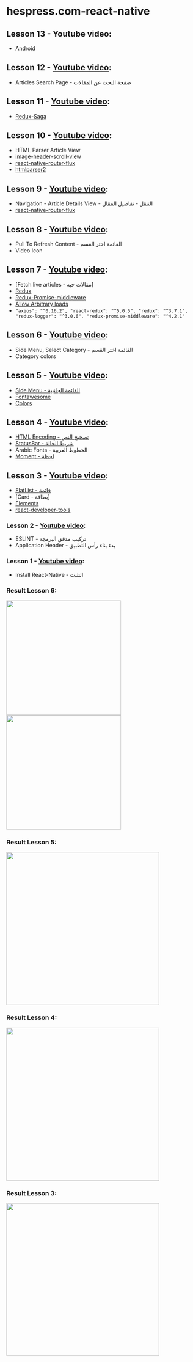 # hespress.com-react-native


## Lesson 13 - Youtube video:
* Android

## Lesson 12 - [Youtube video](https://youtu.be/YJV6f6sddSg):
* Articles Search Page - صفحة البحث عن المقالات

## Lesson 11 - [Youtube video](https://youtu.be/bH9xxY21IsE):
* [Redux-Saga](https://github.com/redux-saga/redux-saga) 

## Lesson 10 - [Youtube video](https://youtu.be/-MHgx1JhGNY):
* HTML Parser Article View 
* [image-header-scroll-view](https://github.com/bamlab/react-native-image-header-scroll-view) 
* [react-native-router-flux](https://github.com/aksonov/react-native-router-flux)
* [htmlparser2](https://github.com/fb55/htmlparser2)

## Lesson 9 - [Youtube video](https://youtu.be/bY97cNUhDmY):
* Navigation - Article Details View - التنقل - تفاصيل المقال
* [react-native-router-flux](https://github.com/aksonov/react-native-router-flux)


## Lesson 8 - [Youtube video](https://youtu.be/YjJ0psaT-f0):
* Pull To Refresh Content - القائمة اختر القسم
* Video Icon

## Lesson 7 - [Youtube video](https://www.youtube.com/watch?v=Mn0zlcr2UlM):
* [Fetch live articles - مقالات حية]
* [Redux](http://redux.js.org/)
* [Redux-Promise-middleware](https://github.com/acdlite/redux-promise)
* [Allow Arbitrary loads](https://stackoverflow.com/questions/38077273/react-native-fetch-network-request-failed-not-using-localhost)
* `
    "axios": "^0.16.2",
    "react-redux": "^5.0.5",
    "redux": "^3.7.1",
    "redux-logger": "^3.0.6",
    "redux-promise-middleware": "^4.2.1"
`

## Lesson 6 - [Youtube video](https://youtu.be/Lr5ZW_lF-1E):
* Side Menu, Select Category - القائمة اختر القسم
* Category colors

## Lesson 5 - [Youtube video](https://youtu.be/oET0-5xjImY):
* [Side Menu - القائمة الجانبية](https://github.com/react-native-community/react-native-side-menu)
* [Fontawesome](https://paulferrett.com/fontawesome-favicon/)
* [Colors](http://materialuicolors.co/?ref=flatuicolors.com)


## Lesson 4 - [Youtube video](https://www.youtube.com/watch?v=xm_aeBvuN00&index):
* [HTML Encoding - تصحيح النص](https://www.npmjs.com/package/html-entities)
* [StatusBar - شريط الحالة](https://facebook.github.io/react-native/docs/statusbar.html)
* Arabic Fonts - الخطوط العربية
* [Moment - لحظة](https://momentjs.com/docs/#/i18n/)

 
## Lesson 3 - [Youtube video](https://youtu.be/OkQ8JszXjpM):
* [FlatList - قائمة](https://facebook.github.io/react-native/docs/flatlist.html)
* [Card -  بطاقة]
* [Elements](https://github.com/react-native-training/react-native-elements)
* [react-developer-tools](https://chrome.google.com/webstore/detail/react-developer-tools/fmkadmapgofadopljbjfkapdkoienihi)

### Lesson 2 - [Youtube video](https://youtu.be/5WpRdnWb2Uo):
* ESLINT - تركيب مدقق البرمجة
* Application Header - بدء بناء رأس التطبيق
 
 
### Lesson 1 - [Youtube video](https://youtu.be/S3KGpVb7TIY):
* Install React-Native - التثبت

### Result Lesson 6:
<img src="https://raw.githubusercontent.com/adilbenmoussa/hespress.com-react-native/master/src/images/Result-Lesson-6-1.png" width="300">
<img src="https://raw.githubusercontent.com/adilbenmoussa/hespress.com-react-native/master/src/images/Result-Lesson-6-2.png" width="300">

### Result Lesson 5:
<img src="https://raw.githubusercontent.com/adilbenmoussa/hespress.com-react-native/master/src/images/Result-Lesson-5.png" width="400">

### Result Lesson 4:
<img src="https://raw.githubusercontent.com/adilbenmoussa/hespress.com-react-native/master/src/images/Result-Lesson-4.png" width="400">

### Result Lesson 3:
<img src="https://raw.githubusercontent.com/adilbenmoussa/hespress.com-react-native/master/src/images/Result-Lesson-3.png" width="400">
